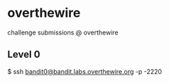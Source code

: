 # overthewire
 challenge submissions @ overthewire
 
## Level 0
  $ ssh bandit0@bandit.labs.overthewire.org -p -2220
  
